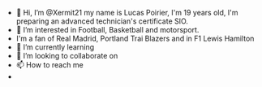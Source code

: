 - 👋 Hi, I’m @Xermit21 my name is Lucas Poirier, I'm 19 years old, I'm preparing an advanced technician's certificate SIO.
- 👀 I’m interested in Football, Basketball and motorsport.
- I'm a fan of Real Madrid, Portland Trai Blazers and in F1 Lewis Hamilton
- 🌱 I’m currently learning
- 💞️ I’m looking to collaborate on
- 📫 How to reach me
- 
